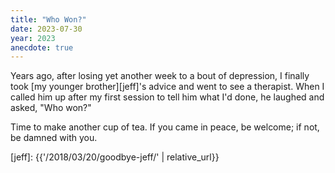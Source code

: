 ```yaml
---
title: "Who Won?"
date: 2023-07-30
year: 2023
anecdote: true
---
```


Years ago,
after losing yet another week to a bout of depression,
I finally took [my younger brother][jeff]'s advice and went to see a therapist.
When I called him up after my first session
to tell him what I'd done,
he laughed and asked,
"Who won?"

Time to make another cup of tea.
If you came in peace, be welcome; if not, be damned with you.

[jeff]: {{'/2018/03/20/goodbye-jeff/' | relative_url}}
